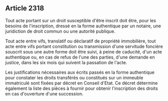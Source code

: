 Article 2318
----
Tout acte portant sur un droit susceptible d'être inscrit doit être, pour les
besoins de l'inscription, dressé en la forme authentique par un notaire, une
juridiction de droit commun ou une autorité publique.

Tout acte entre vifs, translatif ou déclaratif de propriété immobilière, tout
acte entre vifs portant constitution ou transmission d'une servitude foncière
souscrit sous une autre forme doit être suivi, à peine de caducité, d'un acte
authentique ou, en cas de refus de l'une des parties, d'une demande en justice,
dans les six mois qui suivent la passation de l'acte.

Les justifications nécessaires aux écrits passés en la forme authentique pour
constater les droits transférés ou constitués sur un immeuble immatriculé sont
fixées par décret en Conseil d'Etat. Ce décret détermine également la liste des
pièces à fournir pour obtenir l'inscription des droits en cas d'ouverture d'une
succession.
